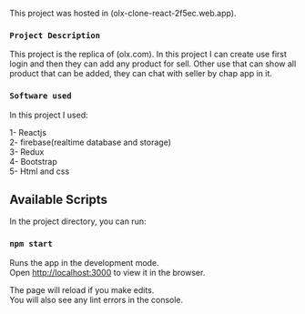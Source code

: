 This project was hosted in (olx-clone-react-2f5ec.web.app).

### `Project Description`

This project is the replica of (olx.com). In this project I can create use first login and then they can add any product for sell.
Other use that can show all product that can be added, they can chat with seller by chap app in it.

### `Software used`

In this project I used:

1- Reactjs <br />
2- firebase(realtime database and storage) <br />
3- Redux <br />
4- Bootstrap <br />
5- Html and css <br />

## Available Scripts

In the project directory, you can run:

### `npm start`

Runs the app in the development mode.<br />
Open [http://localhost:3000](http://localhost:3000) to view it in the browser.

The page will reload if you make edits.<br />
You will also see any lint errors in the console.










